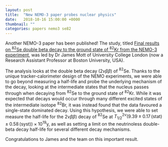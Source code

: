 ```yaml
---
layout: post
title:  "New NEMO-3 paper probes nuclear physics"
date:   2018-10-16 15:00:00 +0000
thumbnail: ""
categories: papers nemo3 se82
---
```


Another NEMO-3 paper has been published! The study, titled [Final results on $^{82}$Se double beta decay to the ground state of $^{82}$Kr from the NEMO-3 experiment](http://dx.doi.org/10.1140/epjc/s10052-018-6295-x), was led by Dr James Mott of University College London (now a Research Assistant Professor at Boston University, USA).

The analysis looks at the double beta decay ($2\nu\beta\beta$) of $^{82}$Se. Thanks to the unique tracker-calorimeter design of the NEMO experiments, we were able to go beyond measuring a half-life and probe the underlying mechanism of the decay, looking at the intermediate states that the nucleus passes through when decaying from $^{82}$Se to the ground state of $^{82}$Kr. While it was expected that decays would occur through many different excited states of the intermediate isotope  $^{82}$Br, it was instead found that the data favoured a single-state dominated decay. Using this hypothesis, we were able to set measure the half-life for the $2\nu\beta\beta$) decay of $^{82}$Se at $T_{1/2}^{2\nu} (9.39 \pm 0.17\,\left(\mbox{stat}\right) \pm 0.58\,\left(\mbox{syst}\right)) \times 10^{19}$y, as well as setting a limit on the neutrinoless double-beta decay half-life for several different decay mechanisms.

Congratulations to James and the team on this important result.
